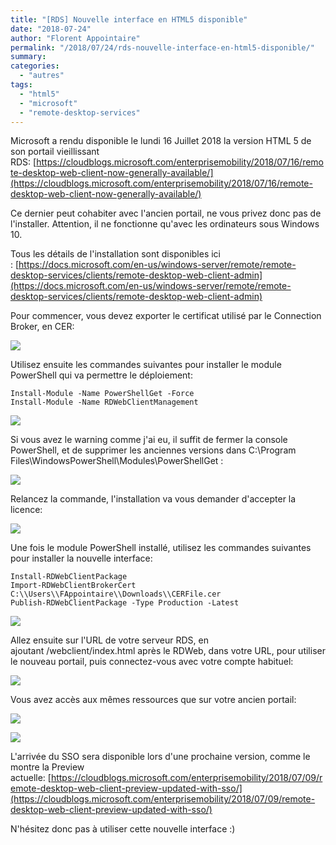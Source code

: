 ```yaml
---
title: "[RDS] Nouvelle interface en HTML5 disponible"
date: "2018-07-24"
author: "Florent Appointaire"
permalink: "/2018/07/24/rds-nouvelle-interface-en-html5-disponible/"
summary:
categories: 
  - "autres"
tags: 
  - "html5"
  - "microsoft"
  - "remote-desktop-services"
---
```

Microsoft a rendu disponible le lundi 16 Juillet 2018 la version HTML 5 de son portail vieillissant RDS: [https://cloudblogs.microsoft.com/enterprisemobility/2018/07/16/remote-desktop-web-client-now-generally-available/](https://cloudblogs.microsoft.com/enterprisemobility/2018/07/16/remote-desktop-web-client-now-generally-available/) 

Ce dernier peut cohabiter avec l'ancien portail, ne vous privez donc pas de l'installer. Attention, il ne fonctionne qu'avec les ordinateurs sous Windows 10.

Tous les détails de l'installation sont disponibles ici : [https://docs.microsoft.com/en-us/windows-server/remote/remote-desktop-services/clients/remote-desktop-web-client-admin](https://docs.microsoft.com/en-us/windows-server/remote/remote-desktop-services/clients/remote-desktop-web-client-admin)

Pour commencer, vous devez exporter le certificat utilisé par le Connection Broker, en CER:

[![](https://cloudyjourney.fr/wp-content/uploads/2018/07/NewRDS01.png)](https://cloudyjourney.fr/wp-content/uploads/2018/07/NewRDS01.png)

Utilisez ensuite les commandes suivantes pour installer le module PowerShell qui va permettre le déploiement:

```
Install-Module -Name PowerShellGet -Force
Install-Module -Name RDWebClientManagement
```

[![](https://cloudyjourney.fr/wp-content/uploads/2018/07/NewRDS02.png)](https://cloudyjourney.fr/wp-content/uploads/2018/07/NewRDS02.png)

Si vous avez le warning comme j'ai eu, il suffit de fermer la console PowerShell, et de supprimer les anciennes versions dans C:\\Program Files\\WindowsPowerShell\\Modules\\PowerShellGet :

[![](https://cloudyjourney.fr/wp-content/uploads/2018/07/NewRDS03.png)](https://cloudyjourney.fr/wp-content/uploads/2018/07/NewRDS03.png)

Relancez la commande, l'installation va vous demander d'accepter la licence:

[![](https://cloudyjourney.fr/wp-content/uploads/2018/07/NewRDS04.png)](https://cloudyjourney.fr/wp-content/uploads/2018/07/NewRDS04.png)

Une fois le module PowerShell installé, utilisez les commandes suivantes pour installer la nouvelle interface:

```
Install-RDWebClientPackage
Import-RDWebClientBrokerCert C:\\Users\\FAppointaire\\Downloads\\CERFile.cer
Publish-RDWebClientPackage -Type Production -Latest
```

[![](https://cloudyjourney.fr/wp-content/uploads/2018/07/NewRDS05.png)](https://cloudyjourney.fr/wp-content/uploads/2018/07/NewRDS05.png)

Allez ensuite sur l'URL de votre serveur RDS, en ajoutant /webclient/index.html après le RDWeb, dans votre URL, pour utiliser le nouveau portail, puis connectez-vous avec votre compte habituel:

[![](https://cloudyjourney.fr/wp-content/uploads/2018/07/NewRDS06.png)](https://cloudyjourney.fr/wp-content/uploads/2018/07/NewRDS06.png)

Vous avez accès aux mêmes ressources que sur votre ancien portail:

[![](https://cloudyjourney.fr/wp-content/uploads/2018/07/NewRDS07.png)](https://cloudyjourney.fr/wp-content/uploads/2018/07/NewRDS07.png)

[![](https://cloudyjourney.fr/wp-content/uploads/2018/07/NewRDS08.png)](https://cloudyjourney.fr/wp-content/uploads/2018/07/NewRDS08.png)

L'arrivée du SSO sera disponible lors d'une prochaine version, comme le montre la Preview actuelle: [https://cloudblogs.microsoft.com/enterprisemobility/2018/07/09/remote-desktop-web-client-preview-updated-with-sso/](https://cloudblogs.microsoft.com/enterprisemobility/2018/07/09/remote-desktop-web-client-preview-updated-with-sso/)

N'hésitez donc pas à utiliser cette nouvelle interface :)
